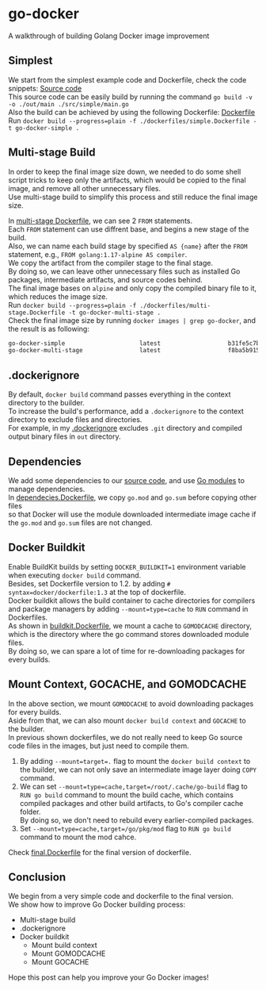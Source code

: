 # go-docker

A walkthrough of building Golang Docker image improvement

## Simplest

We start from the simplest example code and Dockerfile, check the code snippets: [Source code](./simple/main.go) \
This source code can be easily build by running the command `go build -v -o ./out/main ./src/simple/main.go` \
Also the build can be achieved by using the following Dockerfile: [Dockerfile](./dockerfiles/simple.Dockerfile) \
Run `docker build --progress=plain -f ./dockerfiles/simple.Dockerfile -t go-docker-simple .`

## Multi-stage Build

In order to keep the final image size down, we needed to do some shell script tricks to keep only the artifacts, which would be copied to the final image, and remove all other unnecessary files. \
Use multi-stage build to simplify this process and still reduce the final image size.

In [multi-stage Dockerfile](./dockerfiles/multi-stage.Dockerfile), we can see 2 `FROM` statements. \
Each `FROM` statement can use diffrent base, and begins a new stage of the build. \
Also, we can name each build stage by specified `AS {name}` after the `FROM` statement, e.g., `FROM golang:1.17-alpine AS compiler`. \
We copy the artifact from the compiler stage to the final stage. \
By doing so, we can leave other unnecessary files such as installed Go packages, intermediate artifacts, and source codes behind. \
The final image bases on `alpine` and only copy the compiled binary file to it, which reduces the image size. \
Run `docker build --progress=plain -f ./dockerfiles/multi-stage.Dockerfile -t go-docker-multi-stage .` \
Check the final image size by running `docker images | grep go-docker`, and the result is as following:

```sh
go-docker-simple                     latest                   b31fe5c7bca1   54 seconds ago      317MB
go-docker-multi-stage                latest                   f8ba5b915c94   About an hour ago   7.35MB
```

## .dockerignore

By default, `docker build` command passes everything in the context directory to the builder. \
To increase the build's performance, add a `.dockerignore` to the context directory to exclude files and directories. \
For example, in my [.dockerignore](./dockerignore) excludes `.git` directory and compiled output binary files in `out` directory.

## Dependencies

We add some dependencies to our [source code](./dependencies/main.go), and use [Go modules](https://go.dev/blog/using-go-modules) to manage dependencies. \
In [dependecies.Dockerfile](./dockerfiles/dependecies.Dockerfile), we copy `go.mod` and `go.sum` before copying other files \
so that Docker will use the module downloaded intermediate image cache if the `go.mod` and `go.sum` files are not changed.

## Docker Buildkit

Enable BuildKit builds by setting `DOCKER_BUILDKIT=1` environment variable when executing `docker build` command. \
Besides, set Dockerfile version to 1.2. by adding `# syntax=docker/dockerfile:1.3` at the top of dockerfile. \
Docker buildkit allows the build container to cache directories for compilers and package managers by adding `--mount=type=cache` to `RUN` command in Dockerfiles. \
As shown in [buildkit.Dockerfile](./dockerfiles/buildkit.Dockerfile), we mount a cache to `GOMODCACHE` directory, which is the directory where the go command stores downloaded module files. \
By doing so, we can spare a lot of time for re-downloading packages for every builds.

## Mount Context, GOCACHE, and GOMODCACHE

In the above section, we mount `GOMODCACHE` to avoid downloading packages for every builds. \
Aside from that, we can also mount `docker build context` and `GOCACHE` to the builder. \
In previous shown dockerfiles, we do not really need to keep Go source code files in the images, but just need to compile them.

1. By adding `--mount=target=.` flag to mount the `docker build context` to the builder, we can not only save an intermediate image layer doing `COPY` command.
2. We can set `--mount=type=cache,target=/root/.cache/go-build` flag to `RUN go build` command to mount the build cache, which contains compiled packages and other build artifacts, to Go's compiler cache folder. \
By doing so, we don't need to rebuild every earlier-compiled packages.
3. Set `--mount=type=cache,target=/go/pkg/mod` flag to `RUN go build` command to mount the mod cahce.

Check [final.Dockerfile](./final.Dockerfile) for the final version of dockerfile.

## Conclusion

We begin from a very simple code and dockerfile to the final version. \
We show how to improve Go Docker building process:

- Multi-stage build
- .dockerignore
- Docker buildkit
  - Mount build context
  - Mount GOMODCACHE
  - Mount GOCACHE

Hope this post can help you improve your Go Docker images!
